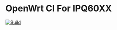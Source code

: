 # OpenWrt CI For IPQ60XX

[![Build](https://github.com/openwrt-ipq60xx/ci/actions/workflows/build.yml/badge.svg?branch=main)](https://github.com/openwrt-ipq60xx/ci/actions)
